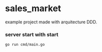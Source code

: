 # sales_market
example project made with arquitecture DDD.

### server start with start 
    go run cmd/main.go